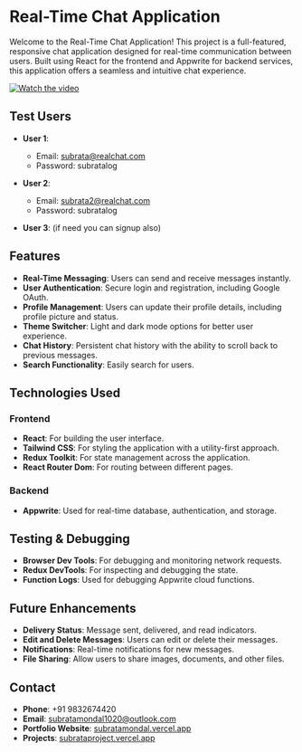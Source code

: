 # Real-Time Chat Application

Welcome to the Real-Time Chat Application! This project is a full-featured, responsive chat application designed for real-time communication between users. Built using React for the frontend and Appwrite for backend services, this application offers a seamless and intuitive chat experience.

[![Watch the video](https://img.youtube.com/vi/wpQiAv-VN5o/maxresdefault.jpg)](https://youtu.be/wpQiAv-VN5o)

## Test Users

- **User 1**:  
  - Email: subrata@realchat.com  
  - Password: subratalog

- **User 2**:  
  - Email: subrata2@realchat.com  
  - Password: subratalog

- **User 3**:  (if need you can signup also)

## Features

- **Real-Time Messaging**: Users can send and receive messages instantly.
- **User Authentication**: Secure login and registration, including Google OAuth.
- **Profile Management**: Users can update their profile details, including profile picture and status.
- **Theme Switcher**: Light and dark mode options for better user experience.
- **Chat History**: Persistent chat history with the ability to scroll back to previous messages.
- **Search Functionality**: Easily search for users.

## Technologies Used

### Frontend

- **React**: For building the user interface.
- **Tailwind CSS**: For styling the application with a utility-first approach.
- **Redux Toolkit**: For state management across the application.
- **React Router Dom**: For routing between different pages.

### Backend

- **Appwrite**: Used for real-time database, authentication, and storage.

## Testing & Debugging

- **Browser Dev Tools**: For debugging and monitoring network requests.
- **Redux DevTools**: For inspecting and debugging the state.
- **Function Logs**: Used for debugging Appwrite cloud functions.

## Future Enhancements

- **Delivery Status**: Message sent, delivered, and read indicators.
- **Edit and Delete Messages**: Users can edit or delete their messages.
- **Notifications**: Real-time notifications for new messages.
- **File Sharing**: Allow users to share images, documents, and other files.

## Contact

- **Phone**: +91 9832674420
- **Email**: subratamondal1020@outlook.com
- **Portfolio Website**: [subratamondal.vercel.app](https://subratamondal.vercel.app)
- **Projects**: [subrataproject.vercel.app](https://project.vercel.app)
